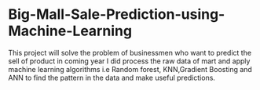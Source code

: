 # Big-Mall-Sale-Prediction-using-Machine-Learning

This project will solve the problem of businessmen who want to predict the sell of product in coming year
I did process the raw data of mart and apply machine learning algorithms i.e Random forest, KNN,Gradient Boosting and ANN to find the pattern in the data and make useful predictions.
